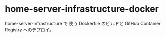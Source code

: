 # home-server-infrastructure-docker

home-server-infrastructure で 使う Dockerfile のビルドと GitHub Container Registry へのデプロイ。
